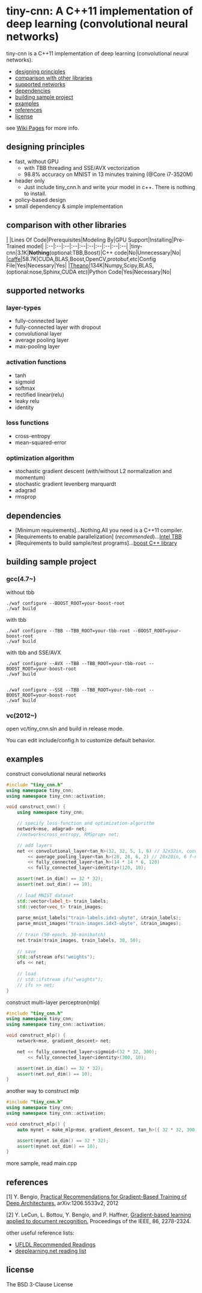 tiny-cnn: A C++11 implementation of deep learning (convolutional neural networks)
========

tiny-cnn is a C++11 implementation of deep learning (convolutional neural networks). 

* [designing principles](#designing-principles)
* [comparison with other libraries](#comparison-with-other-libraries)
* [supported networks](#supported-networks)
* [dependencies](#dependencies)
* [building sample project](#building-sample-project)
* [examples](#examples)
* [references](#references)
* [license](#license)

see [Wiki Pages](https://github.com/nyanp/tiny-cnn/wiki) for more info.

## designing principles
- fast, without GPU
    - with TBB threading and SSE/AVX vectorization
    - 98.8% accuracy on MNIST in 13 minutes training (@Core i7-3520M)
- header only
    - Just include tiny_cnn.h and write your model in c++. There is nothing to install.
- policy-based design
- small dependency & simple implementation

## comparison with other libraries

| |Lines Of Code|Prerequisites|Modeling By|GPU Support|Installing|Pre-Trained model|
|:--|:--|:--|:--|:--|:--|:--|:--|:--|:--|
|tiny-cnn|3.1K|__Nothing__(optional:TBB,Boost)|C++ code|No|Unnecessary|No|
|[caffe](https://github.com/BVLC/caffe)|58.7K|CUDA,BLAS,Boost,OpenCV,protobuf,etc|Config File|Yes|Necessary|Yes|
|[Theano](https://github.com/Theano/Theano)|134K|Numpy,Scipy,BLAS,(optional:nose,Sphinx,CUDA etc)|Python Code|Yes|Necessary|No|

## supported networks
### layer-types
* fully-connected layer
* fully-connected layer with dropout
* convolutional layer
* average pooling layer
* max-pooling layer

### activation functions
* tanh
* sigmoid
* softmax
* rectified linear(relu)
* leaky relu
* identity

### loss functions
* cross-entropy
* mean-squared-error

### optimization algorithm
* stochastic gradient descent (with/without L2 normalization and momentum)
* stochastic gradient levenberg marquardt
* adagrad
* rmsprop

## dependencies
- \[Minimum requirements\]...Nothing.All you need is a C++11 compiler.
- \[Requirements to enable parallelization\] (*recommended*)...[Intel TBB](https://www.threadingbuildingblocks.org/)
- \[Requirements to build sample/test programs\]...[boost C++ library](http://www.boost.org/)

## building sample project
### gcc(4.7~)
without tbb

    ./waf configure --BOOST_ROOT=your-boost-root
    ./waf build

with tbb

    ./waf configure --TBB --TBB_ROOT=your-tbb-root --BOOST_ROOT=your-boost-root
    ./waf build

with tbb and SSE/AVX

    ./waf configure --AVX --TBB --TBB_ROOT=your-tbb-root --BOOST_ROOT=your-boost-root
    ./waf build


    ./waf configure --SSE --TBB --TBB_ROOT=your-tbb-root --BOOST_ROOT=your-boost-root
    ./waf build

### vc(2012~)
open vc/tiny_cnn.sln and build in release mode.

You can edit include/config.h to customize default behavior.

## examples
construct convolutional neural networks

```cpp
#include "tiny_cnn.h"
using namespace tiny_cnn;
using namespace tiny_cnn::activation;

void construct_cnn() {
    using namespace tiny_cnn;

    // specify loss-function and optimization-algorithm
    network<mse, adagrad> net;
    //network<cross_entropy, RMSprop> net;

    // add layers
    net << convolutional_layer<tan_h>(32, 32, 5, 1, 6) // 32x32in, conv5x5, 1-6 f-maps
        << average_pooling_layer<tan_h>(28, 28, 6, 2) // 28x28in, 6 f-maps, pool2x2
        << fully_connected_layer<tan_h>(14 * 14 * 6, 120)
        << fully_connected_layer<identity>(120, 10);

    assert(net.in_dim() == 32 * 32);
    assert(net.out_dim() == 10);
    
    // load MNIST dataset
    std::vector<label_t> train_labels;
    std::vector<vec_t> train_images;
    
    parse_mnist_labels("train-labels.idx1-ubyte", &train_labels);
    parse_mnist_images("train-images.idx3-ubyte", &train_images);
    
    // train (50-epoch, 30-minibatch)
    net.train(train_images, train_labels, 30, 50);
    
    // save
    std::ofstream ofs("weights");
    ofs << net;
    
    // load
    // std::ifstream ifs("weights");
    // ifs >> net;
}
```
construct multi-layer perceptron(mlp)

```cpp
#include "tiny_cnn.h"
using namespace tiny_cnn;
using namespace tiny_cnn::activation;

void construct_mlp() {
    network<mse, gradient_descent> net;

    net << fully_connected_layer<sigmoid>(32 * 32, 300);
        << fully_connected_layer<identity>(300, 10);

    assert(net.in_dim() == 32 * 32);
    assert(net.out_dim() == 10);
}
```

another way to construct mlp

```cpp
#include "tiny_cnn.h"
using namespace tiny_cnn;
using namespace tiny_cnn::activation;

void construct_mlp() {
    auto mynet = make_mlp<mse, gradient_descent, tan_h>({ 32 * 32, 300, 10 });

    assert(mynet.in_dim() == 32 * 32);
    assert(mynet.out_dim() == 10);
}
```

more sample, read main.cpp

## references
[1] Y. Bengio, [Practical Recommendations for Gradient-Based Training of Deep Architectures.](http://arxiv.org/pdf/1206.5533v2.pdf) 
    arXiv:1206.5533v2, 2012

[2] Y. LeCun, L. Bottou, Y. Bengio, and P. Haffner, [Gradient-based learning applied to document recognition.](http://yann.lecun.com/exdb/publis/pdf/lecun-01a.pdf)
    Proceedings of the IEEE, 86, 2278-2324.
    
other useful reference lists:
- [UFLDL Recommended Readings](http://deeplearning.stanford.edu/wiki/index.php/UFLDL_Recommended_Readings)
- [deeplearning.net reading list](http://deeplearning.net/reading-list/)

## license
The BSD 3-Clause License
